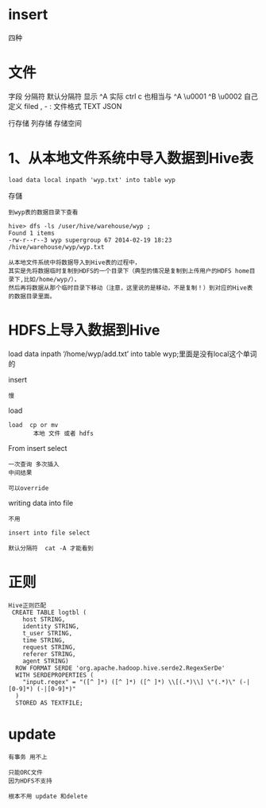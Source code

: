 
# insert 

四种


# 文件

字段 
分隔符
    默认分隔符 
        显示 ^A 实际 ctrl c  也相当与 ^A \u0001 ^B \u0002
    自己定义 
        filed , 
        -
        :
文件格式
    TEXT
    JSON
    
行存储 列存储 
    存储空间  
 


# 1、从本地文件系统中导入数据到Hive表

    load data local inpath 'wyp.txt' into table wyp

存儲

    到wyp表的数据目录下查看
    
    hive> dfs -ls /user/hive/warehouse/wyp ;
    Found 1 items
    -rw-r--r--3 wyp supergroup 67 2014-02-19 18:23 /hive/warehouse/wyp/wyp.txt
    
    从本地文件系统中将数据导入到Hive表的过程中，
    其实是先将数据临时复制到HDFS的一个目录下（典型的情况是复制到上传用户的HDFS home目录下,比如/home/wyp/），
    然后再将数据从那个临时目录下移动（注意，这里说的是移动，不是复制！）到对应的Hive表的数据目录里面。
    
    
# HDFS上导入数据到Hive

load data inpath ‘/home/wyp/add.txt’ into table wyp;里面是没有local这个单词的

    
   
   

insert 

    慢

load    
    
    load  cp or mv
           本地 文件 或者 hdfs
    
   
From insert select 
 
    一次查询 多次插入  
    中间结果
    
    可以override
    
    
writing data into file

    不用

    insert into file select 
    
    默认分隔符  cat -A 才能看到

# 正则

    Hive正则匹配
     CREATE TABLE logtbl (
        host STRING,
        identity STRING,
        t_user STRING,
        time STRING,
        request STRING,
        referer STRING,
        agent STRING)
      ROW FORMAT SERDE 'org.apache.hadoop.hive.serde2.RegexSerDe'
      WITH SERDEPROPERTIES (
        "input.regex" = "([^ ]*) ([^ ]*) ([^ ]*) \\[(.*)\\] \"(.*)\" (-|[0-9]*) (-|[0-9]*)"
      )
      STORED AS TEXTFILE;
      
    
    
# update 

    有事务 用不上
    
    只能ORC文件
    因为HDFS不支持
    
    根本不用 update 和delete
    
    
    
    
     